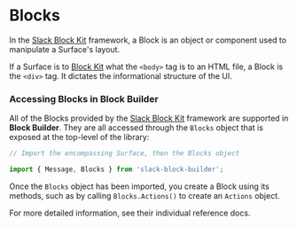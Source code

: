 # Blocks

In the [Slack Block Kit](https://api.slack.com/block-kit) framework, a Block is an object or component used to manipulate a Surface's layout.  

If a Surface is to [Block Kit](https://api.slack.com/block-kit) what the `<body>` tag is to an HTML file, a Block is the `<div>` tag. It dictates the informational structure of the UI.

### Accessing Blocks in Block Builder

All of the Blocks provided by the [Slack Block Kit](https://api.slack.com/block-kit) framework are supported in **Block Builder**. They are all accessed through the `Blocks` object that is exposed at the top-level of the library:

```javascript
// Import the encompassing Surface, then the Blocks object

import { Message, Blocks } from 'slack-block-builder';
```

Once the `Blocks` object has been imported, you create a Block using its methods, such as by calling `Blocks.Actions()` to create an `Actions` object.   

For more detailed information, see their individual reference docs.
